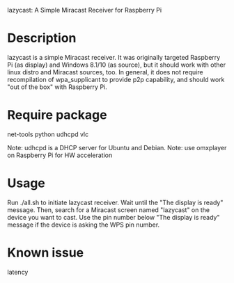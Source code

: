 lazycast: A Simple Miracast Receiver for Raspberry Pi

# Description
lazycast is a simple Miracast receiver. It was originally targeted Raspberry Pi (as display) and Windows 8.1/10 (as source), but it should work with other linux distro and Miracast sources, too. In general, it does not require recompilation of wpa_supplicant to provide p2p capability, and should work "out of the box" with Raspberry Pi.

# Require package
net-tools python udhcpd vlc

Note: udhcpd is a DHCP server for Ubuntu and Debian.
Note: use omxplayer on Raspberry Pi for HW acceleration

# Usage

Run
./all.sh
to initiate lazycast receiver. Wait until the "The display is ready" message.
Then, search for a Miracast screen named "lazycast" on the device you want to cast. Use the pin number below "The display is ready" message if the device is asking the WPS pin number.

# Known issue
latency
